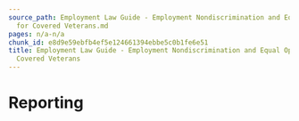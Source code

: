 ```yaml
---
source_path: Employment Law Guide - Employment Nondiscrimination and Equal Opportunity
  for Covered Veterans.md
pages: n/a-n/a
chunk_id: e8d9e59ebfb4ef5e124661394ebbe5c0b1fe6e51
title: Employment Law Guide - Employment Nondiscrimination and Equal Opportunity for
  Covered Veterans
---
```

# Reporting
